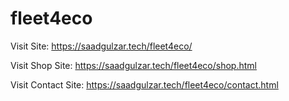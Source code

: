 # fleet4eco

Visit Site: https://saadgulzar.tech/fleet4eco/

Visit Shop Site: https://saadgulzar.tech/fleet4eco/shop.html

Visit Contact Site: https://saadgulzar.tech/fleet4eco/contact.html
